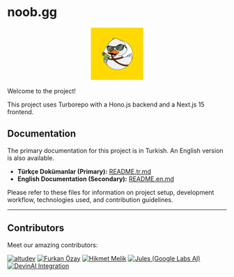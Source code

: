 # noob.gg
<p align="center">
  <img src="docs/noobgg-logo.png" alt="noob.gg logo" height="120" />
</p>

Welcome to the project!

This project uses Turborepo with a Hono.js backend and a Next.js 15 frontend.

## Documentation

The primary documentation for this project is in Turkish. An English version is also available.

- **Türkçe Dokümanlar (Primary):** [README.tr.md](./README.tr.md)
- **English Documentation (Secondary):** [README.en.md](./README.en.md)

Please refer to these files for information on project setup, development workflow, technologies used, and contribution guidelines.

---

## Contributors

Meet our amazing contributors:

<a href="https://github.com/altudev"><img width="60px" alt="altudev" src="https://github.com/altudev.png"/></a>
<a href="https://github.com/furkanczay"><img width="60px" alt="Furkan Özay" src="https://github.com/furkanczay.png"/></a>
<a href="https://github.com/HikmetMelikk"><img width="60px" alt="Hikmet Melik" src="https://github.com/HikmetMelikk.png"/></a>
<a href="https://github.com/apps/google-labs-jules"><img width="60px" alt="Jules (Google Labs AI)" src="https://avatars.githubusercontent.com/in/842251?s=41&u=e6ce41f2678ba45349e003a9b1d8719b7f414a6f&v=4"/></a>
<a href="https://github.com/apps/devin-ai-integration"><img width="60px" alt="DevinAI Integration" src="https://avatars.githubusercontent.com/in/811515?s=41&u=22ae8177548c8cd6cccb497ac571937d080c80bc&v=4"/></a>
